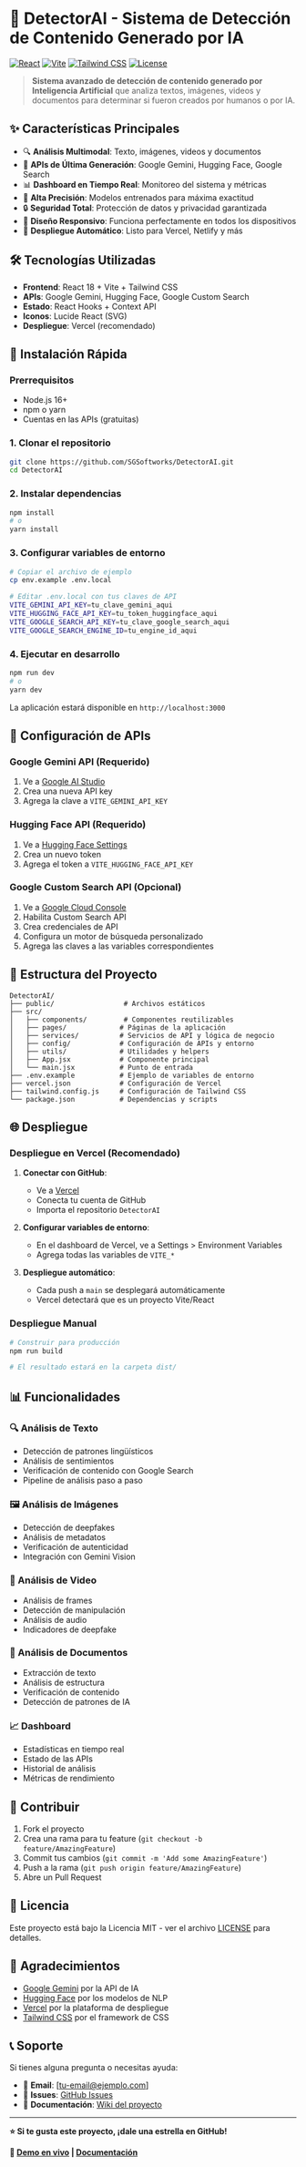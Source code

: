 # 🚀 DetectorAI - Sistema de Detección de Contenido Generado por IA

[![React](https://img.shields.io/badge/React-18.0.0-blue.svg)](https://reactjs.org/)
[![Vite](https://img.shields.io/badge/Vite-4.5.0-purple.svg)](https://vitejs.dev/)
[![Tailwind CSS](https://img.shields.io/badge/Tailwind-3.4.0-38B2AC.svg)](https://tailwindcss.com/)
[![License](https://img.shields.io/badge/License-MIT-green.svg)](LICENSE)

> **Sistema avanzado de detección de contenido generado por Inteligencia Artificial** que analiza textos, imágenes, videos y documentos para determinar si fueron creados por humanos o por IA.

## ✨ Características Principales

- 🔍 **Análisis Multimodal**: Texto, imágenes, videos y documentos
- 🤖 **APIs de Última Generación**: Google Gemini, Hugging Face, Google Search
- 📊 **Dashboard en Tiempo Real**: Monitoreo del sistema y métricas
- 🎯 **Alta Precisión**: Modelos entrenados para máxima exactitud
- 🔒 **Seguridad Total**: Protección de datos y privacidad garantizada
- 📱 **Diseño Responsivo**: Funciona perfectamente en todos los dispositivos
- 🚀 **Despliegue Automático**: Listo para Vercel, Netlify y más

## 🛠️ Tecnologías Utilizadas

- **Frontend**: React 18 + Vite + Tailwind CSS
- **APIs**: Google Gemini, Hugging Face, Google Custom Search
- **Estado**: React Hooks + Context API
- **Iconos**: Lucide React (SVG)
- **Despliegue**: Vercel (recomendado)

## 🚀 Instalación Rápida

### Prerrequisitos

- Node.js 16+
- npm o yarn
- Cuentas en las APIs (gratuitas)

### 1. Clonar el repositorio

```bash
git clone https://github.com/SGSoftworks/DetectorAI.git
cd DetectorAI
```

### 2. Instalar dependencias

```bash
npm install
# o
yarn install
```

### 3. Configurar variables de entorno

```bash
# Copiar el archivo de ejemplo
cp env.example .env.local

# Editar .env.local con tus claves de API
VITE_GEMINI_API_KEY=tu_clave_gemini_aqui
VITE_HUGGING_FACE_API_KEY=tu_token_huggingface_aqui
VITE_GOOGLE_SEARCH_API_KEY=tu_clave_google_search_aqui
VITE_GOOGLE_SEARCH_ENGINE_ID=tu_engine_id_aqui
```

### 4. Ejecutar en desarrollo

```bash
npm run dev
# o
yarn dev
```

La aplicación estará disponible en `http://localhost:3000`

## 🔑 Configuración de APIs

### Google Gemini API (Requerido)

1. Ve a [Google AI Studio](https://makersuite.google.com/app/apikey)
2. Crea una nueva API key
3. Agrega la clave a `VITE_GEMINI_API_KEY`

### Hugging Face API (Requerido)

1. Ve a [Hugging Face Settings](https://huggingface.co/settings/tokens)
2. Crea un nuevo token
3. Agrega el token a `VITE_HUGGING_FACE_API_KEY`

### Google Custom Search API (Opcional)

1. Ve a [Google Cloud Console](https://console.cloud.google.com/)
2. Habilita Custom Search API
3. Crea credenciales de API
4. Configura un motor de búsqueda personalizado
5. Agrega las claves a las variables correspondientes

## 📁 Estructura del Proyecto

```
DetectorAI/
├── public/                 # Archivos estáticos
├── src/
│   ├── components/         # Componentes reutilizables
│   ├── pages/             # Páginas de la aplicación
│   ├── services/          # Servicios de API y lógica de negocio
│   ├── config/            # Configuración de APIs y entorno
│   ├── utils/             # Utilidades y helpers
│   ├── App.jsx            # Componente principal
│   └── main.jsx           # Punto de entrada
├── .env.example           # Ejemplo de variables de entorno
├── vercel.json            # Configuración de Vercel
├── tailwind.config.js     # Configuración de Tailwind CSS
└── package.json           # Dependencias y scripts
```

## 🌐 Despliegue

### Despliegue en Vercel (Recomendado)

1. **Conectar con GitHub**:

   - Ve a [Vercel](https://vercel.com)
   - Conecta tu cuenta de GitHub
   - Importa el repositorio `DetectorAI`

2. **Configurar variables de entorno**:

   - En el dashboard de Vercel, ve a Settings > Environment Variables
   - Agrega todas las variables de `VITE_*`

3. **Despliegue automático**:
   - Cada push a `main` se desplegará automáticamente
   - Vercel detectará que es un proyecto Vite/React

### Despliegue Manual

```bash
# Construir para producción
npm run build

# El resultado estará en la carpeta dist/
```

## 📊 Funcionalidades

### 🔍 Análisis de Texto

- Detección de patrones lingüísticos
- Análisis de sentimientos
- Verificación de contenido con Google Search
- Pipeline de análisis paso a paso

### 🖼️ Análisis de Imágenes

- Detección de deepfakes
- Análisis de metadatos
- Verificación de autenticidad
- Integración con Gemini Vision

### 🎥 Análisis de Video

- Análisis de frames
- Detección de manipulación
- Análisis de audio
- Indicadores de deepfake

### 📄 Análisis de Documentos

- Extracción de texto
- Análisis de estructura
- Verificación de contenido
- Detección de patrones de IA

### 📈 Dashboard

- Estadísticas en tiempo real
- Estado de las APIs
- Historial de análisis
- Métricas de rendimiento

## 🤝 Contribuir

1. Fork el proyecto
2. Crea una rama para tu feature (`git checkout -b feature/AmazingFeature`)
3. Commit tus cambios (`git commit -m 'Add some AmazingFeature'`)
4. Push a la rama (`git push origin feature/AmazingFeature`)
5. Abre un Pull Request

## 📝 Licencia

Este proyecto está bajo la Licencia MIT - ver el archivo [LICENSE](LICENSE) para detalles.

## 🙏 Agradecimientos

- [Google Gemini](https://ai.google.dev/) por la API de IA
- [Hugging Face](https://huggingface.co/) por los modelos de NLP
- [Vercel](https://vercel.com/) por la plataforma de despliegue
- [Tailwind CSS](https://tailwindcss.com/) por el framework de CSS

## 📞 Soporte

Si tienes alguna pregunta o necesitas ayuda:

- 📧 **Email**: [tu-email@ejemplo.com]
- 🐛 **Issues**: [GitHub Issues](https://github.com/SGSoftworks/DetectorAI/issues)
- 📖 **Documentación**: [Wiki del proyecto](https://github.com/SGSoftworks/DetectorAI/wiki)

---

**⭐ Si te gusta este proyecto, ¡dale una estrella en GitHub!**

**🔗 [Demo en vivo](https://detector-ai.vercel.app) | [Documentación](https://github.com/SGSoftworks/DetectorAI/wiki)**
